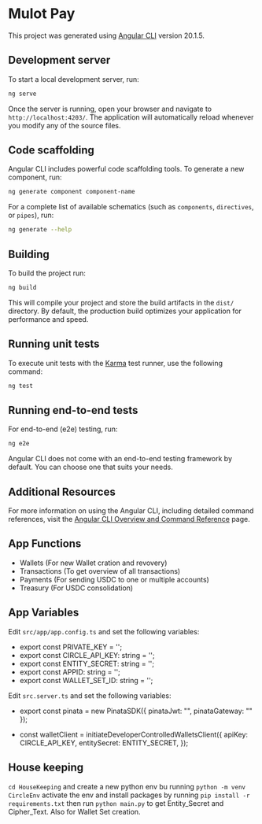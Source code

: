 # Mulot Pay

This project was generated using [Angular CLI](https://github.com/angular/angular-cli) version 20.1.5.

## Development server

To start a local development server, run:

```bash
ng serve
```

Once the server is running, open your browser and navigate to `http://localhost:4203/`. The application will automatically reload whenever you modify any of the source files.

## Code scaffolding

Angular CLI includes powerful code scaffolding tools. To generate a new component, run:

```bash
ng generate component component-name
```

For a complete list of available schematics (such as `components`, `directives`, or `pipes`), run:

```bash
ng generate --help
```

## Building

To build the project run:

```bash
ng build
```

This will compile your project and store the build artifacts in the `dist/` directory. By default, the production build optimizes your application for performance and speed.

## Running unit tests

To execute unit tests with the [Karma](https://karma-runner.github.io) test runner, use the following command:

```bash
ng test
```

## Running end-to-end tests

For end-to-end (e2e) testing, run:

```bash
ng e2e
```

Angular CLI does not come with an end-to-end testing framework by default. You can choose one that suits your needs.

## Additional Resources

For more information on using the Angular CLI, including detailed command references, visit the [Angular CLI Overview and Command Reference](https://angular.dev/tools/cli) page.

## App Functions

- Wallets (For new Wallet cration and revovery)
- Transactions (To get overview of all transactions)
- Payments (For sending USDC to one or multiple accounts)
- Treasury  (For USDC consolidation)

## App Variables

Edit `src/app/app.config.ts` and set the following variables:

- export const PRIVATE_KEY = '';
- export const CIRCLE_API_KEY: string = '';
- export const ENTITY_SECRET: string = '';
- export const APPID: string = '';
- export const WALLET_SET_ID: string = '';

Edit  `src.server.ts` and set the following variables:

- export const pinata = new PinataSDK({
  pinataJwt: "",
  pinataGateway: ""
});

- const walletClient = initiateDeveloperControlledWalletsClient({
  apiKey: CIRCLE_API_KEY,
  entitySecret: ENTITY_SECRET,
});

## House keeping

`cd HouseKeeping` and create a new python env bu running `python -m venv CircleEnv`  activate the env and install packages by running  `pip install -r requirements.txt` then run `python main.py` to get Entity_Secret and Cipher_Text.
Also for Wallet Set creation.
